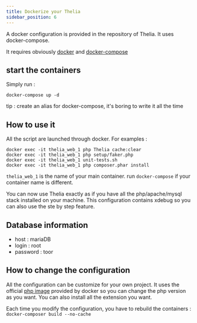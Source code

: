 ```yaml
---
title: Dockerize your Thelia
sidebar_position: 6
---
```


A docker configuration is provided in the repository of Thelia. It uses docker-compose.

It requires obviously [docker](https://docker.com/) and [docker-compose](http://docs.docker.com/compose/)

## start the containers

Simply run : 

```
docker-compose up -d
```

tip : create an alias for docker-compose, it's boring to write it all the time

## How to use it

All the script are launched through docker. For examples : 

```
docker exec -it thelia_web_1 php Thelia cache:clear
docker exec -it thelia_web_1 php setup/faker.php
docker exec -it thelia_web_1 unit-tests.sh
docker exec -it thelia_web_1 php composer.phar install
```

```thelia_web_1``` is the name of your main container. run ```docker-compose``` if your container name is different.

You can now use Thelia exactly as if you have all the php/apache/mysql stack installed on your machine. This configuration contains xdebug so you can also use the ste by step feature.

## Database information

* host : mariaDB
* login : root
* password : toor


## How to change the configuration

All the configuration can be customize for your own project. It uses the official [php image](https://hub.docker.com/_/php/) provided by docker so you can change the php version as you want.
You can also install all the extension you want.

Each time you modify the configuration, you have to rebuild the containers : ```docker-composer build --no-cache```
